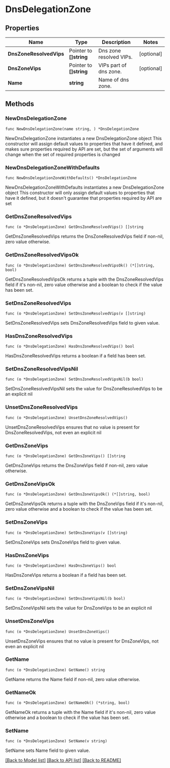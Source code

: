 # DnsDelegationZone

## Properties

Name | Type | Description | Notes
------------ | ------------- | ------------- | -------------
**DnsZoneResolvedVips** | Pointer to **[]string** | Dns zone resolved VIPs. | [optional] 
**DnsZoneVips** | Pointer to **[]string** | VIPs part of dns zone. | [optional] 
**Name** | **string** | Name of dns zone. | 

## Methods

### NewDnsDelegationZone

`func NewDnsDelegationZone(name string, ) *DnsDelegationZone`

NewDnsDelegationZone instantiates a new DnsDelegationZone object
This constructor will assign default values to properties that have it defined,
and makes sure properties required by API are set, but the set of arguments
will change when the set of required properties is changed

### NewDnsDelegationZoneWithDefaults

`func NewDnsDelegationZoneWithDefaults() *DnsDelegationZone`

NewDnsDelegationZoneWithDefaults instantiates a new DnsDelegationZone object
This constructor will only assign default values to properties that have it defined,
but it doesn't guarantee that properties required by API are set

### GetDnsZoneResolvedVips

`func (o *DnsDelegationZone) GetDnsZoneResolvedVips() []string`

GetDnsZoneResolvedVips returns the DnsZoneResolvedVips field if non-nil, zero value otherwise.

### GetDnsZoneResolvedVipsOk

`func (o *DnsDelegationZone) GetDnsZoneResolvedVipsOk() (*[]string, bool)`

GetDnsZoneResolvedVipsOk returns a tuple with the DnsZoneResolvedVips field if it's non-nil, zero value otherwise
and a boolean to check if the value has been set.

### SetDnsZoneResolvedVips

`func (o *DnsDelegationZone) SetDnsZoneResolvedVips(v []string)`

SetDnsZoneResolvedVips sets DnsZoneResolvedVips field to given value.

### HasDnsZoneResolvedVips

`func (o *DnsDelegationZone) HasDnsZoneResolvedVips() bool`

HasDnsZoneResolvedVips returns a boolean if a field has been set.

### SetDnsZoneResolvedVipsNil

`func (o *DnsDelegationZone) SetDnsZoneResolvedVipsNil(b bool)`

 SetDnsZoneResolvedVipsNil sets the value for DnsZoneResolvedVips to be an explicit nil

### UnsetDnsZoneResolvedVips
`func (o *DnsDelegationZone) UnsetDnsZoneResolvedVips()`

UnsetDnsZoneResolvedVips ensures that no value is present for DnsZoneResolvedVips, not even an explicit nil
### GetDnsZoneVips

`func (o *DnsDelegationZone) GetDnsZoneVips() []string`

GetDnsZoneVips returns the DnsZoneVips field if non-nil, zero value otherwise.

### GetDnsZoneVipsOk

`func (o *DnsDelegationZone) GetDnsZoneVipsOk() (*[]string, bool)`

GetDnsZoneVipsOk returns a tuple with the DnsZoneVips field if it's non-nil, zero value otherwise
and a boolean to check if the value has been set.

### SetDnsZoneVips

`func (o *DnsDelegationZone) SetDnsZoneVips(v []string)`

SetDnsZoneVips sets DnsZoneVips field to given value.

### HasDnsZoneVips

`func (o *DnsDelegationZone) HasDnsZoneVips() bool`

HasDnsZoneVips returns a boolean if a field has been set.

### SetDnsZoneVipsNil

`func (o *DnsDelegationZone) SetDnsZoneVipsNil(b bool)`

 SetDnsZoneVipsNil sets the value for DnsZoneVips to be an explicit nil

### UnsetDnsZoneVips
`func (o *DnsDelegationZone) UnsetDnsZoneVips()`

UnsetDnsZoneVips ensures that no value is present for DnsZoneVips, not even an explicit nil
### GetName

`func (o *DnsDelegationZone) GetName() string`

GetName returns the Name field if non-nil, zero value otherwise.

### GetNameOk

`func (o *DnsDelegationZone) GetNameOk() (*string, bool)`

GetNameOk returns a tuple with the Name field if it's non-nil, zero value otherwise
and a boolean to check if the value has been set.

### SetName

`func (o *DnsDelegationZone) SetName(v string)`

SetName sets Name field to given value.



[[Back to Model list]](../README.md#documentation-for-models) [[Back to API list]](../README.md#documentation-for-api-endpoints) [[Back to README]](../README.md)


